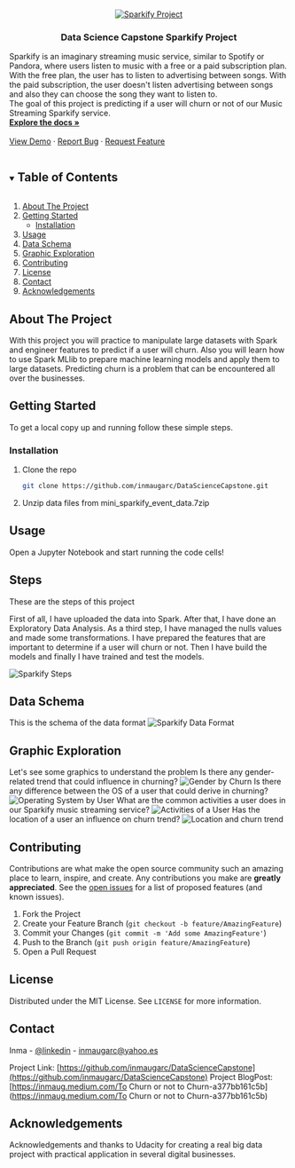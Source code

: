 <!-- PROJECT LOGO -->
<br />
<p align="center">
  <a href="https://github.com/inmaugarc/DataScienceCapstone">
    <img src="img/Sparkify_churn_mini.png" alt="Sparkify Project">
  </a>

  <h3 align="center">Data Science Capstone Sparkify Project</h3>

  <p align="left">
    Sparkify is an imaginary streaming music service, similar to Spotify or Pandora, where users listen to music with a free or a paid subscription plan. With the free plan, the user has to listen to advertising between songs. With the paid subscription, the user doesn't listen advertising between songs and also they can choose the song they want to listen to.
<br>The goal of this project is predicting if a user will churn or not of our Music Streaming Sparkify service.
    <br />
    <a href="https://github.com/inmaugarc/DataScienceCapstone"><strong>Explore the docs »</strong></a>
    <br />
    <br />
    <a href="https://github.com/inmaugarc/DataScienceCapstone">View Demo</a>
    ·
    <a href="https://github.com/inmaugarc/DataScienceCapstone/issues">Report Bug</a>
    ·
    <a href="https://github.com/inmaugarc/DataScienceCapstone/issues">Request Feature</a>
  </p>
</p>



<!-- TABLE OF CONTENTS -->
<details open="open">
  <summary><h2 style="display: inline-block">Table of Contents</h2></summary>
  <ol>
    <li>
      <a href="#about-the-project">About The Project</a>
    </li>
    <li>
      <a href="#getting-started">Getting Started</a>
      <ul>
        <li><a href="#installation">Installation</a></li>
      </ul>
    </li>
    <li><a href="#usage">Usage</a></li>
    <li><a href="#roadmap">Data Schema</a></li>
    <li><a href="#roadmap">Graphic Exploration</a></li>
    <li><a href="#contributing">Contributing</a></li>
    <li><a href="#license">License</a></li>
    <li><a href="#contact">Contact</a></li>
    <li><a href="#acknowledgements">Acknowledgements</a></li>
  </ol>
</details>



<!-- ABOUT THE PROJECT -->
## About The Project
With this project you will practice to manipulate large datasets with Spark and engineer features to predict if a user will churn. 
Also you will learn how to use Spark MLlib to prepare machine learning models and apply them to large datasets.
Predicting churn is a problem that can be encountered all over the businesses. 

<!-- GETTING STARTED -->
## Getting Started

To get a local copy up and running follow these simple steps.


### Installation

1. Clone the repo
   ```sh
   git clone https://github.com/inmaugarc/DataScienceCapstone.git
   ```
2. Unzip data files from mini_sparkify_event_data.7zip


<!-- USAGE EXAMPLES -->
## Usage

Open a Jupyter Notebook and start running the code cells!

<!-- PROJECT STEPS -->
## Steps
These are the steps of this project

First of all, I have uploaded the data into Spark.
After that, I have done an Exploratory Data Analysis.
As a third step, I have managed the nulls values and made some transformations.
I have prepared the features that are important to determine if a user will churn or not.
Then I have build the models and finally I have trained and test the models.

<img src="img/Sparkify_Steps.png" alt="Sparkify Steps">

<!-- DATA SCHEMA -->
## Data Schema
This is the schema of the data format
<img src="img/data_schema_sparkify.png" alt="Sparkify Data Format">

<!-- GRAPHIC EXPLORATION -->
## Graphic Exploration
Let's see some graphics to understand the problem
Is there any gender-related trend that could influence in churning?
<img src="img/Gender by Churn.png" alt="Gender by Churn">
Is there any difference between the OS of a user that could derive in churning?
<img src="img/df_OS_by_subscription_type.png" alt="Operating System by User">
What are the common activities a user does in our Sparkify music streaming service?
<img src="img/Activities_User.png" alt="Activities of a User">
Has the location of a user an influence on churn trend?
<img src="img/Location by Churn.png" alt="Location and churn trend">


<!-- CONTRIBUTING -->
## Contributing

Contributions are what make the open source community such an amazing place to learn, inspire, and create. Any contributions you make are **greatly appreciated**.
See the [open issues](https://github.com/inmaugarc/DataScienceCapstone/issues) for a list of proposed features (and known issues).

1. Fork the Project
2. Create your Feature Branch (`git checkout -b feature/AmazingFeature`)
3. Commit your Changes (`git commit -m 'Add some AmazingFeature'`)
4. Push to the Branch (`git push origin feature/AmazingFeature`)
5. Open a Pull Request



<!-- LICENSE -->
## License

Distributed under the MIT License. See `LICENSE` for more information.



<!-- CONTACT -->
## Contact

Inma - [@linkedin](https://linkedin.com/in/inmaugarc) - inmaugarc@yahoo.es

Project Link: [https://github.com/inmaugarc/DataScienceCapstone](https://github.com/inmaugarc/DataScienceCapstone)
Project BlogPost:[https://inmaug.medium.com/To Churn or not to Churn-a377bb161c5b](https://inmaug.medium.com/To Churn or not to Churn-a377bb161c5b)


<!-- ACKNOWLEDGEMENTS -->
## Acknowledgements
Acknowledgements and thanks to Udacity for creating a real big data project with practical application in several digital businesses. 


<!-- MARKDOWN LINKS & IMAGES -->
<!-- https://www.markdownguide.org/basic-syntax/#reference-style-links -->
[linkedin-url]: https://linkedin.com/in/inmaugarc

